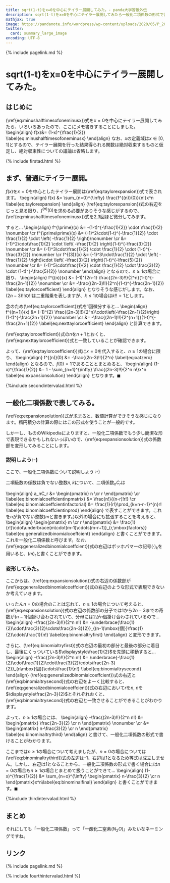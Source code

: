 ```yaml
---
title: sqrt(1-t)をx=0を中心にテイラー展開してみた。- panda大学習帳外伝
description: sqrt(1-t)をx=0を中心にテイラー展開してみたら一般化二項係数の形式で書くと簡潔に書けることがわかったので、φ(..)メモメモ
mathjax: true
image: https://pandanote.info/wordpress/wp-content/uploads/2020/05/P_20200430_125724_vHDR_On_HP-scaled.jpg
twitter: 
  card: summary_large_image
encoding: UTF-8
---
```

{% include pagelink.md %}
# sqrt(1-t)をx=0を中心にテイラー展開してみた。
## はじめに
(\ref{eq:minushalftimesofoneminusx})式を$x=0$を中心にテイラー展開してみたら、いろいろあったので、ここにメモ書きすることにしました。
\begin{align}
f(x)&= (1-x)^{\frac{1}{2}} \label{eq:minushalftimesofoneminusx}
\end{align}
なお、$x$の定義域は$x \in [0,1]$とするので、テイラー展開を行った結果得られる関数は絶対収束するものと仮定し、絶対収束性についての議論は省略します。

{% include firstad.html %}

## まず、普通にテイラー展開。
$f(x)$を$x=0$を中心としたテイラー展開は(\ref{eq:taylorexpansion})式で表されます。
\begin{align}
f(x) &= \sum_{n=0}^{\infty} \frac{f^{(n)}(0)}{n!}x^n \label{eq:taylorexpansion}
\end{align}
(\ref{eq:taylorexpansion})式の右辺をじっと見る限り、$f^{(n)}(0)$を求める必要がありそうな感じがするので、(\ref{eq:minushalftimesofoneminusx})式を2,3回ほど微分してみます。

すると…
\begin{align}
f^{\prime}(x) &= -(1-t)^{-\frac{1}{2}} \cdot \frac{1}{2} \nonumber \cr
f^{\prime\prime}(x) &= (-1)^2\cdot(1-t)^{-\frac{1}{2}} \cdot \frac{1}{2} \cdot \left( -\frac{1}{2} \right)\nonumber \cr
&= (-1)^2\cdot\frac{1}{2} \cdot \left( -\frac{1}{2} \right)(1-t)^{-\frac{3}{2}} \nonumber \cr
&= (-1)^3\cdot\frac{1}{2} \cdot \frac{1}{2} \cdot (1-t)^{-\frac{3}{2}} \nonumber \cr
f^{(3)}(x) &= (-1)^3\cdot\frac{1}{2} \cdot \left( -\frac{1}{2} \right)\cdot \left( -\frac{3}{2} \right)(1-t)^{-\frac{5}{2}} \nonumber \cr
&= (-1)^5\cdot\frac{1}{2} \cdot \frac{1}{2} \cdot \frac{3}{2} \cdot (1-t)^{-\frac{5}{2}} \nonumber
\end{align}
となるので、$n \ge 1$の場合に限り、
\begin{align}
  f^{(n)}(x) &= (-1)^{2n-1} \frac{(2n-3)!!}{2^n}(1-t)^{-\frac{2n-1}{2}} \nonumber \cr
  &= -\frac{(2n-3)!!}{2^n}(1-t)^{-\frac{2n-1}{2}} \label{eq:taylorcoefficient}
\end{align}
となりそうな感じがします。なお、$(2n-3)!!$の$!!$は二重階乗を表しますが、$k \le 1$の場合は$k!! = 1$とします。

念のため(\ref{eq:taylorcoefficient})式を1回微分すると…
\begin{align}
  f^{(n+1)}(x) &= (-1)^{2} \frac{(2n-3)!!}{2^n}\cdot\left(-\frac{2n-1}{2}\right)(1-t)^{-\frac{2n+1}{2}} \nonumber \cr
  &= -\frac{(2n-1)!!}{2^{n+1}}(1-t)^{-\frac{2n+1}{2}} \label{eq:nexttaylorcoefficient}
\end{align}
と計算できます。

(\ref{eq:taylorcoefficient})式の$n$を$n+1$とおくと、(\ref{eq:nexttaylorcoefficient})式と一致していることが確認できます。

よって、(\ref{eq:taylorcoefficient})式に$x=0$を代入すると、$n \ge 1$の場合に限り、
\begin{align}
f^{(n)}(0) &= -\frac{(2n-3)!!}{2^n} \label{eq:xatzero}
\end{align}
となるので、$f(0) = 1$であることとまとめると、
\begin{align}
(1-x)^{\frac{1}{2}} &= 1 - \sum_{n=1}^{\infty} \frac{(2n-3)!!}{2^n n!}x^n \label{eq:expansionsolution}
\end{align}
となります。$\blacksquare$

{%include secondintervalad.html %}

## 一般化二項係数で表してみる。
(\ref{eq:expansionsolution})式が求まると、数値計算ができそうな感じになります。楕円積分の計算の際にはこの形式を使うことが一般的です。

しかーし、もののWikipediaによりますと、一般化二項係数でもう少し簡潔な形で表現できるかもしれないっぽいので、(\ref{eq:expansionsolution})式の係数部を変形してみることにします。
### 説明しよう:-)
ここで、一般化二項係数について説明しよう :-)

二項級数の係数は負でない整数$n,k$について、二項係数${}_nC_r$は

\begin{align}
a_nC_r &= \begin{pmatrix}
n \cr
r
\end{pmatrix}
\cr \label{eq:binomialcoeffcientinpmatrix}
&= \frac{n!}{(n-r)!r!} \cr \label{eq:binomialcoeffcientinfactorial}
&= \frac{1}{r!}\prod_{k=n-r+1}^{n}r! \label{eq:binomialcoeffcientinprod}
\end{align}
で表すことができます。これを$n$が負でない整数($m$と書きます。)以外の場合にも拡張することを考えると、
\begin{align}
\begin{pmatrix}
m \cr
r
\end{pmatrix}
&= \frac{1}{r!}\cdot\underbrace{m\cdot(m-1)\cdots(m-r+1)}_{r\,\mbox{factors}} \label{eq:generalizedbinomialcoeffcient}
\end{align}
と書くことができます。これを一般化二項係数と呼びます。なお、(\ref{eq:generalizedbinomialcoeffcient})式の右辺はポッホパマーの記号$(\cdot)_k$を用いると、$(m)_r$と書くことができます。
### 変形してみた。
ここからは、(\ref{eq:expansionsolution})式の右辺の係数部が(\ref{eq:generalizedbinomialcoeffcient})式の右辺のような形式で表現できないか考えていきます。

いったん$n=0$の場合のことは忘れて、$n \ge 1$の場合について考えると、(\ref{eq:expansionsolution})式の右辺の係数部の分子では1から$2n-3$までの奇数が$(n-1)$個掛け合わされていて、分母には2が$n$個掛け合わされているので…
\begin{align}
-\frac{(2n-3)!!}{2^n n!} &= -\underbrace{\frac{1}{2}\cdot\frac{3}{2}\cdots\frac{2n-3}{2}}_{(n-1)\mbox{個}}\frac{1}{2}\cdots\frac{1}{n!} \label{eq:binomialtryfirst}
\end{align}
と変形できます。

さらに、(\ref{eq:binomialtryfirst})式の右辺の最初の部分と最後の部分に着目し、最後にくっついている$\displaystyle\frac{1}{2}$を先頭に移動すると…
\begin{align}
  -\frac{(2n-3)!!}{2^n n!} &= \underbrace{-\frac{1}{2}\cdot\frac{1}{2}\cdot\frac{3}{2}\cdots\frac{2n-3}{2}}_{n\mbox{個}}\cdots\frac{1}{n!} \label{eq:binomialtrysecond}
\end{align}
(\ref{eq:generalizedbinomialcoeffcient})式の右辺と(\ref{eq:binomialtrysecond})式の右辺をよーく比較すると、(\ref{eq:generalizedbinomialcoeffcient})式の右辺において$r$を$n$, $n$を$\displaystyle\frac{2n-3}{2}$とそれぞれおくと、(\ref{eq:binomialtrysecond})式の右辺と一致させることができることがわかります。

よって、$n \ge 1$の場合には、
\begin{align}
-\frac{(2n-3)!!}{2^n n!} &= \begin{pmatrix}
\frac{2n-3}{2} \cr
n
\end{pmatrix} \nonumber \cr
&= \begin{pmatrix}
n-\frac{3}{2} \cr
n
\end{pmatrix} \label{eq:binominaltrythird} 
\end{align}
と書けて、一般化二項係数の形式で書けることがわかります。

ここまでは$n \ge 1$の場合について考えましたが、$n = 0$の場合については(\ref{eq:binominaltrythird})式の左辺は-1、右辺は1となるため等式は成立しません。しかし、右辺は1となることから、一般化二項係数の形式で書く場合には$n = 0$の場合も$n \ge 1$の場合とまとめて扱うことができて…
\begin{align}
(1-x)^{\frac{1}{2}} &= \sum_{n=o}^{\infty} \begin{pmatrix}
n-\frac{3}{2} \cr
n
\end{pmatrix}x^n\label{eq:binominalfinal}
\end{align}
と書くことができます。$\blacksquare$

{%include thirdintervalad.html %}

## まとめ
それにしても「一般化二項係数」って「一酸化二窒素$(N_2O)$」みたいなネーミングですね。
## リンク
{% include pagelink.md %}

{% include fourthintervalad.html %}
